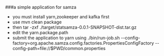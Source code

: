 
###a simple application for samza   
* you must install yarn,zookeeper and kafka first
* use mvn clean package
* then tar -zxf ./target/statsamza-0.0.1-SNAPSHOT-dist.tar.gz 
* edit the yarn.package.path
* submit the application to yarn using ./bin/run-job.sh --config-factory=org.apache.samza.config.factories.PropertiesConfigFactory --config-path=file://$PWD/common.properties




